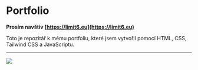 # Portfolio

**Prosím navštiv [https://limit6.eu](https://limit6.eu)**

Toto je repozitář k mému portfoliu, které jsem vytvořil pomocí HTML, CSS, Tailwind CSS a JavaScriptu.

---
<img src="./assets/Website.gif">